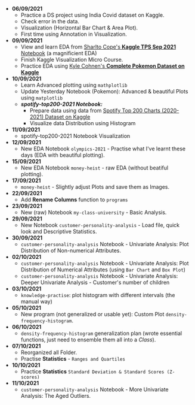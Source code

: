 - **06/09/2021**
  - Practice a DS project using India Covid dataset on Kaggle.
  - Check error in the data.
  - Visualization (Horizontal Bar Chart & Area Plot).
  - First time using Annotation in Visualization.
- **09/09/2021**
  - View and learn EDA from <a href=https://www.kaggle.com/dwin183287/tps-september-2021-eda>Sharlto Cope's <b>Kaggle TPS Sep 2021</b> Notebook</a> (a magnificient EDA)
  - Finish Kaggle Visualization Micro Course.
  - Practice EDA using <a href=https://www.kaggle.com/kylekohnen/complete-pokemon-data-set>Kyle Cohnen's **Complete Pokemon Dataset on Kaggle**</a>
- **10/09/2021**
  - Learn Advanced plotting using `mathplotlib`
  - Update Yesterday Notebook (Pokemon): Advanced & beautiful Plots using `matplotlib`
  - ***spotify-top200-2021 Notebook:***
    - Prepare data using data from <a href=https://www.kaggle.com/sashankpillai/spotify-top-200-charts-20202021>Spotify Top 200 Charts (2020-2021) Dataset on Kaggle</a>
    - Visualize data Distribution using Histogram
- **11/09/2021**
  - spotify-top200-2021 Notebook Visualization
- **12/09/2021**
  - New EDA Notebook `olympics-2021` - Practise what I've learnt these days (EDA with beautiful plotting).
- **15/09/2021**
  - New EDA Notebook `money-heist` - raw EDA (without beatiful plotting).
- **17/09/2021**
  - `money-heist` - Slightly adjust Plots and save them as Images.
- **22/09/2021**
  - Add **Rename Columns** function to `programs`
- **23/09/2021**
  - New (raw) Notebook `my-class-university` - Basic Analysis.
- **29/09/2021**
  - New Notebook `customer-personality-analysis` - Load file, quick look and Descriptive Statistics.
- **30/09/2021**
  - `customer-personality-analysis` Notebook - Univariate Analysis: Plot Distribution of Non-numerical Attributes.
- **02/10/2021**
  - `customer-personality-analysis` Notebook - Univariate Analysis: Plot Distribution of Numerical Attributes (using `Bar Chart` and `Box Plot`)
  - `customer-personality-analysis` Notebook - Univariate Analysis: Deeper Univariate Analysis - Customer's number of children
- **03/10/2021**
  - `knowledge-practise`: plot histogram with different intervals (the manual way)
- **05/10/2021**
  - New program (not generalized or usable yet): Custom Plot `density-frequency-histogram`.
- **06/10/2021**
  - `density-frequency-histogram` generalization plan (wrote essential functions, just need to ensemble them all into a *Class*).
- **07/10/2021**
  - Reorganized all Folder.
  - Practise **Statistics** - `Ranges and Quartiles`
- **10/10/2021**
  - Practice **Statistics** `Standard Deviation & Standard Scores (Z-scores)`
- **11/10/2021**
  - `customer-personality-analysis` Notebook - More Univariate Analysis: The Aged Outliers.